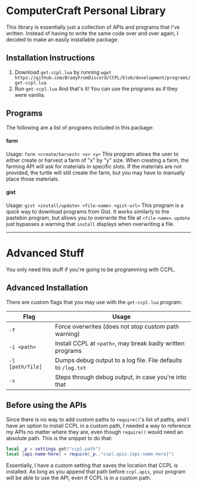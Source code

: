 # ComputerCraft Personal Library

This library is essentially just a collection of APIs and programs that I've written. Instead of having to write the same code over and over again, I decided to make an easily installable package.

## Installation Instructions

1. Download `get-ccpl.lua` by running `wget https://github.com/BradyFromDiscord/CCPL/blob/development/programs/get-ccpl.lua`
2. Run `get-ccpl.lua`
And that's it! You can use the programs as if they were vanilla.

## Programs

The following are a list of programs included in this package:

#### farm
Usage: `farm <create/harvest> <x> <y>`
This program allows the user to either create or harvest a farm of "x" by "y" size.
When creating a farm, the farming API will ask for materials in specific slots. If the materials are not provided, the turtle will still create the farm, but you may have to manually place those materials.

#### gist
Usage: `gist <install/update> <file-name> <gist-url>`
This program is a quick way to download programs from Gist. It works similarly to the pastebin program, but allows you to overwrite the file at `<file-name>`. `update` just bypasses a warning that `install` displays when overwriting a file.

-------------
# Advanced Stuff

You only need this stuff if you're going to be programming with CCPL.

## Advanced Installation

There are custom flags that you may use with the `get-ccpl.lua` program:

| Flag             | Usage                                                         |
|------------------|---------------------------------------------------------------|
| `-f`             | Force overwrites (does not stop custom path warning)          |
| `-i <path>`      | Install CCPL at `<path>`, may break badly written programs    |
| `-l [path/file]` | Dumps debug output to a log file. File defaults to `/log.txt` |
| `-s`             | Steps through debug output, in case you're into that          |

## Before using the APIs

Since there is no way to add custom paths to `require()`'s list of paths, and I have an option to install CCPL in a custom path, I needed a way to reference my APIs no matter where they are, even though `require()` would need an absolute path. 
This is the snippet to do that:
```lua
local _p = settings.get("ccpl.path")
local {api-name-here} = require(_p.."ccpl.apis.{api-name-here}")
```

Essentially, I have a custom setting that saves the location that CCPL is installed. As long as you append that path before `ccpl.apis`, your program will be able to use the API, even if CCPL is in a custom path.
